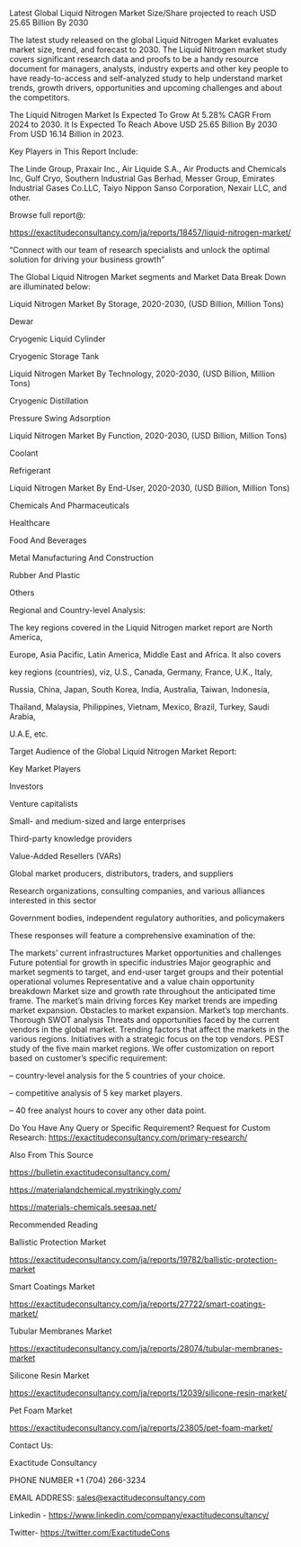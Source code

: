 Latest Global Liquid Nitrogen Market Size/Share projected to reach USD 25.65 Billion By 2030

The latest study released on the global Liquid Nitrogen Market evaluates market size, trend, and forecast to 2030. The Liquid Nitrogen market study covers significant research data and proofs to be a handy resource document for managers, analysts, industry experts and other key people to have ready-to-access and self-analyzed study to help understand market trends, growth drivers, opportunities and upcoming challenges and about the competitors.

The Liquid Nitrogen Market Is Expected To Grow At 5.28% CAGR From 2024 to 2030. It Is Expected To Reach Above USD 25.65 Billion By 2030 From USD 16.14 Billion in 2023.

Key Players in This Report Include:

The Linde Group, Praxair Inc., Air Liquide S.A., Air Products and Chemicals Inc, Gulf Cryo, Southern Industrial Gas Berhad, Messer Group, Emirates Industrial Gases Co.LLC, Taiyo Nippon Sanso Corporation, Nexair LLC, and other.

Browse full report@:

https://exactitudeconsultancy.com/ja/reports/18457/liquid-nitrogen-market/

“Connect with our team of research specialists and unlock the optimal solution for driving your business growth”

The Global Liquid Nitrogen Market segments and Market Data Break Down are illuminated below:

Liquid Nitrogen Market By Storage, 2020-2030, (USD Billion, Million Tons)

Dewar

Cryogenic Liquid Cylinder

Cryogenic Storage Tank

Liquid Nitrogen Market By Technology, 2020-2030, (USD Billion, Million Tons)

Cryogenic Distillation

Pressure Swing Adsorption

Liquid Nitrogen Market By Function, 2020-2030, (USD Billion, Million Tons)

Coolant

Refrigerant

Liquid Nitrogen Market By End-User, 2020-2030, (USD Billion, Million Tons)

Chemicals And Pharmaceuticals

Healthcare

Food And Beverages

Metal Manufacturing And Construction

Rubber And Plastic

Others

Regional and Country-level Analysis:

The key regions covered in the Liquid Nitrogen market report are North America,

Europe, Asia Pacific, Latin America, Middle East and Africa. It also covers

key regions (countries), viz, U.S., Canada, Germany, France, U.K., Italy,

Russia, China, Japan, South Korea, India, Australia, Taiwan, Indonesia,

Thailand, Malaysia, Philippines, Vietnam, Mexico, Brazil, Turkey, Saudi Arabia,

U.A.E, etc.

Target Audience of the Global Liquid Nitrogen Market Report:

Key Market Players

Investors

Venture capitalists

Small- and medium-sized and large enterprises

Third-party knowledge providers

Value-Added Resellers (VARs)

Global market producers, distributors, traders, and suppliers

Research organizations, consulting companies, and various alliances interested in this sector

Government bodies, independent regulatory authorities, and policymakers

These responses will feature a comprehensive examination of the:

The markets’ current infrastructures
Market opportunities and challenges
Future potential for growth in specific industries
Major geographic and market segments to target, and end-user target groups and their potential operational volumes
Representative and a value chain opportunity breakdown
Market size and growth rate throughout the anticipated time frame.
The market’s main driving forces
Key market trends are impeding market expansion.
Obstacles to market expansion.
Market’s top merchants.
Thorough SWOT analysis
Threats and opportunities faced by the current vendors in the global market.
Trending factors that affect the markets in the various regions.
Initiatives with a strategic focus on the top vendors.
PEST study of the five main market regions.
We offer customization on report based on customer’s specific requirement:

– country-level analysis for the 5 countries of your choice.

– competitive analysis of 5 key market players.

– 40 free analyst hours to cover any other data point.

Do You Have Any Query or Specific Requirement? Request for Custom Research: https://exactitudeconsultancy.com/primary-research/

Also From This Source

https://bulletin.exactitudeconsultancy.com/

https://materialandchemical.mystrikingly.com/

https://materials-chemicals.seesaa.net/

Recommended Reading

Ballistic Protection Market

https://exactitudeconsultancy.com/ja/reports/19782/ballistic-protection-market

Smart Coatings Market

https://exactitudeconsultancy.com/ja/reports/27722/smart-coatings-market/

Tubular Membranes Market

https://exactitudeconsultancy.com/ja/reports/28074/tubular-membranes-market

Silicone Resin Market

https://exactitudeconsultancy.com/ja/reports/12039/silicone-resin-market/

Pet Foam Market

https://exactitudeconsultancy.com/ja/reports/23805/pet-foam-market/

Contact Us:

Exactitude Consultancy

PHONE NUMBER +1 (704) 266-3234

EMAIL ADDRESS: sales@exactitudeconsultancy.com﻿

Linkedin - https://www.linkedin.com/company/exactitudeconsultancy/

Twitter- https://twitter.com/ExactitudeCons

